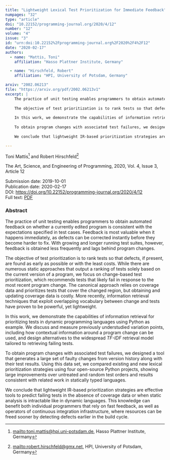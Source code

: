```yaml
---
title: "Lightweight Lexical Test Prioritization for Immediate Feedback"
numpages: "32"
type: "article"
doi: "10.22152/programming-journal.org/2020/4/12"
number: "12"
volume: "4"
issue: "3"
id: "urn:doi:10.22152%2Fprogramming-journal.org%2F2020%2F4%2F12"
date: "2020-02-17"
authors: 
  - name: "Mattis, Toni"
    affiliation: "Hasso Plattner Institute, Germany"

  - name: "Hirschfeld, Robert"
    affiliation: "HPI, University of Potsdam, Germany"

arxiv: "2002.06213"
file: "https://arxiv.org/pdf/2002.06213v1"
excerpt: |
    The practice of unit testing enables programmers to obtain automated feedback on whether a currently edited program is consistent with the expectations specified in test cases. Feedback is most valuable when it happens immediately, as defects can be corrected instantly before they become harder to fix. With growing and longer running test suites, however, feedback is obtained less frequently and lags behind program changes.
    	
    The objective of test prioritization is to rank tests so that defects, if present, are found as early as possible or with the least costs. While there are numerous static approaches that output a ranking of tests solely based on the current version of a program, we focus on change-based test prioritization, which recommends tests that likely fail in response to the most recent program change. The canonical approach relies on coverage data and prioritizes tests that cover the changed region, but obtaining and updating coverage data is costly. More recently, information retrieval techniques that exploit overlapping vocabulary between change and tests have proven to be powerful, yet lightweight.
    
    In this work, we demonstrate the capabilities of information retrieval for prioritizing tests in dynamic programming languages using Python as example. We discuss and measure previously understudied variation points, including how contextual information around a program change can be used, and design alternatives to the widespread *TF-IDF* retrieval model tailored to retrieving failing tests.
    	
    To obtain program changes with associated test failures, we designed a tool that generates a large set of faulty changes from version history along with their test results. Using this data set, we compared existing and new lexical prioritization strategies using four open-source Python projects, showing large improvements over untreated and random test orders and results consistent with related work in statically typed languages.
    	
    We conclude that lightweight IR-based prioritization strategies are effective tools to predict failing tests in the absence of coverage data or when static analysis is intractable like in dynamic languages. This knowledge can benefit both individual programmers that rely on fast feedback, as well as operators of continuous integration infrastructure, where resources can be freed sooner by detecting defects earlier in the build cycle.

---
```

Toni Mattis[^1] and Robert Hirschfeld[^2]

The Art, Science, and Engineering of Programming, 2020, Vol. 4, Issue 3, Article 12

Submission date: 2019-10-01  
Publication date: 2020-02-17  
DOI: <https://doi.org/10.22152/programming-journal.org/2020/4/12>  
Full text: [PDF](https://arxiv.org/pdf/2002.06213v1)  


### Abstract

The practice of unit testing enables programmers to obtain automated feedback on whether a currently edited program is consistent with the expectations specified in test cases. Feedback is most valuable when it happens immediately, as defects can be corrected instantly before they become harder to fix. With growing and longer running test suites, however, feedback is obtained less frequently and lags behind program changes.
	
The objective of test prioritization is to rank tests so that defects, if present, are found as early as possible or with the least costs. While there are numerous static approaches that output a ranking of tests solely based on the current version of a program, we focus on change-based test prioritization, which recommends tests that likely fail in response to the most recent program change. The canonical approach relies on coverage data and prioritizes tests that cover the changed region, but obtaining and updating coverage data is costly. More recently, information retrieval techniques that exploit overlapping vocabulary between change and tests have proven to be powerful, yet lightweight.

In this work, we demonstrate the capabilities of information retrieval for prioritizing tests in dynamic programming languages using Python as example. We discuss and measure previously understudied variation points, including how contextual information around a program change can be used, and design alternatives to the widespread *TF-IDF* retrieval model tailored to retrieving failing tests.
	
To obtain program changes with associated test failures, we designed a tool that generates a large set of faulty changes from version history along with their test results. Using this data set, we compared existing and new lexical prioritization strategies using four open-source Python projects, showing large improvements over untreated and random test orders and results consistent with related work in statically typed languages.
	
We conclude that lightweight IR-based prioritization strategies are effective tools to predict failing tests in the absence of coverage data or when static analysis is intractable like in dynamic languages. This knowledge can benefit both individual programmers that rely on fast feedback, as well as operators of continuous integration infrastructure, where resources can be freed sooner by detecting defects earlier in the build cycle.


[^1]: <mailto:toni.mattis@hpi.uni-potsdam.de>, Hasso Plattner Institute, Germany
[^2]: <mailto:robert.hirschfeld@gmx.net>, HPI, University of Potsdam, Germany

